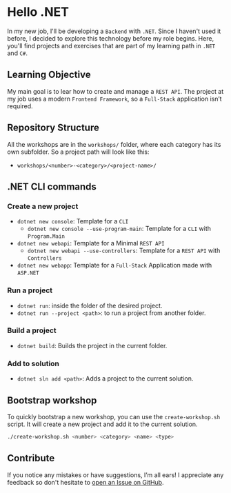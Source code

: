 # Hello .NET

In my new job, I'll be developing a `Backend` with `.NET`. Since I haven't used it before,
I decided to explore this technology before my role begins. Here, you'll find projects and
exercises that are part of my learning path in `.NET` and `C#`.

## Learning Objective

My main goal is to lear how to create and manage a `REST API`. The project at my job uses
a modern `Frontend Framework`, so a `Full-Stack` application isn’t required.

## Repository Structure

All the workshops are in the `workshops/` folder, where each category has its own
subfolder. So a project path will look like this:

- `workshops/<number>-<category>/<project-name>/`

## .NET CLI commands

### Create a new project

- `dotnet new console`: Template for a `CLI`
  - `dotnet new console --use-program-main`: Template for a `CLI` with `Program.Main`
- `dotnet new webapi`: Template for a Minimal `REST API`
  - `dotnet new webapi --use-controllers`: Template for a `REST API` with `Controllers`
- `dotnet new webapp`: Template for a `Full-Stack` Application made with `ASP.NET`

### Run a project

- `dotnet run`: inside the folder of the desired project.
- `dotnet run --project <path>`: to run a project from another folder.

### Build a project

- `dotnet build`: Builds the project in the current folder.

### Add to solution

- `dotnet sln add <path>`: Adds a project to the current solution.

## Bootstrap workshop

To quickly bootstrap a new workshop, you can use the `create-workshop.sh` script. It will
create a new project and add it to the current solution.

```bash
./create-workshop.sh <number> <category> <name> <type>
```

## Contribute

If you notice any mistakes or have suggestions, I’m all ears! I appreciate any feedback so
don't hesitate to [open an Issue on
GitHub](https://github.com/pablocru/hello-dotnet/issues).
